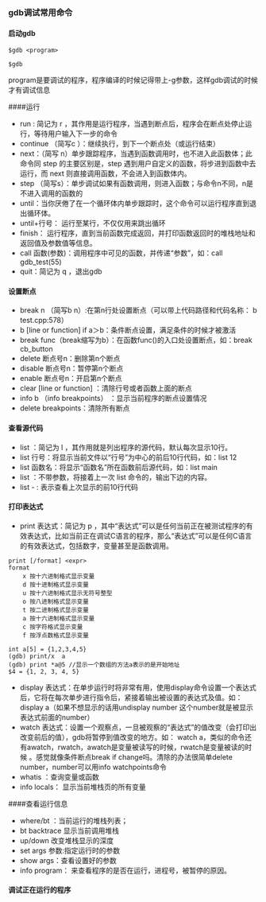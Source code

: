 ### gdb调试常用命令
#### 启动gdb
```
$gdb <program>

$gdb
```
program是要调试的程序，程序编译的时候记得带上-g参数，这样gdb调试的时候才有调试信息

####运行
+ run : 简记为 r ，其作用是运行程序，当遇到断点后，程序会在断点处停止运行，等待用户输入下一步的命令
+ continue （简写c ）：继续执行，到下一个断点处（或运行结束）
+ next：（简写 n）单步跟踪程序，当遇到函数调用时，也不进入此函数体；此命令同 step 的主要区别是，step 遇到用户自定义的函数，将步进到函数中去运行，而 next 则直接调用函数，不会进入到函数体内。
+ step （简写s）：单步调试如果有函数调用，则进入函数；与命令n不同，n是不进入调用的函数的
+ until：当你厌倦了在一个循环体内单步跟踪时，这个命令可以运行程序直到退出循环体。
+ until+行号： 运行至某行，不仅仅用来跳出循环
+ finish： 运行程序，直到当前函数完成返回，并打印函数返回时的堆栈地址和返回值及参数值等信息。
+ call 函数(参数)：调用程序中可见的函数，并传递“参数”，如：call gdb_test(55)
+ quit：简记为 q ，退出gdb


#### 设置断点
+ break n （简写b n）:在第n行处设置断点（可以带上代码路径和代码名称： b test.cpp:578）
+ b [line or function] if a＞b：条件断点设置，满足条件的时候才被激活
+ break func（break缩写为b）：在函数func()的入口处设置断点，如：break cb_button
+ delete 断点号n：删除第n个断点
+ disable 断点号n：暂停第n个断点
+ enable 断点号n：开启第n个断点
+ clear [line or function] ：清除行号或者函数上面的断点
+ info b （info breakpoints） ：显示当前程序的断点设置情况
+ delete breakpoints：清除所有断点

#### 查看源代码
+ list ：简记为 l ，其作用就是列出程序的源代码，默认每次显示10行。
+ list 行号：将显示当前文件以“行号”为中心的前后10行代码，如：list 12
+ list 函数名：将显示“函数名”所在函数前后源代码，如：list main
+ list ：不带参数，将接着上一次 list 命令的，输出下边的内容。
+ list - : 表示查看上次显示的前10行代码

#### 打印表达式
+ print 表达式：简记为 p ，其中“表达式”可以是任何当前正在被测试程序的有效表达式，比如当前正在调试C语言的程序，那么“表达式”可以是任何C语言的有效表达式，包括数字，变量甚至是函数调用。
```
print [/format] <expr>
format
    x 按十六进制格式显示变量
    d 按十进制格式显示变量
    u 按十六进制格式显示无符号整型
    o 按八进制格式显示变量
    t 按二进制格式显示变量
    a 按十六进制格式显示变量
    c 按字符格式显示变量
    f 按浮点数格式显示变量
```
```
int a[5] = {1,2,3,4,5}
(gdb) print/x  a
(gdb) print *a@5 //显示一个数组的方法a表示的是开始地址
$4 = {1, 2, 3, 4, 5}
```

+ display 表达式：在单步运行时将非常有用，使用display命令设置一个表达式后，它将在每次单步进行指令后，紧接着输出被设置的表达式及值。如： display a（如果不想显示的话用undisplay number 这个number就是被显示表达式前面的number）
+ watch 表达式：设置一个观察点，一旦被观察的“表达式”的值改变（会打印出改变前后的值），gdb将暂停到值改变的地方。如： watch a，类似的命令还有awatch，rwatch，awatch是变量被读写的时候，rwatch是变量被读的时候 。感觉就像条件断点break if change吗。清除的办法很简单delete number，number可以用info watchpoints命令
+ whatis ：查询变量或函数
+ info locals： 显示当前堆栈页的所有变量


####查看运行信息
+ where/bt ：当前运行的堆栈列表；
+ bt backtrace 显示当前调用堆栈
+ up/down 改变堆栈显示的深度
+ set args 参数:指定运行时的参数
+ show args：查看设置好的参数
+ info program： 来查看程序的是否在运行，进程号，被暂停的原因。

#### 调试正在运行的程序

